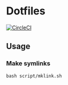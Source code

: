 # Dotfiles

[![CircleCI](https://circleci.com/gh/biohuns/dotfiles.svg?style=svg)](https://circleci.com/gh/biohuns/dotfiles)

## Usage

### Make symlinks

```console
bash script/mklink.sh
```
